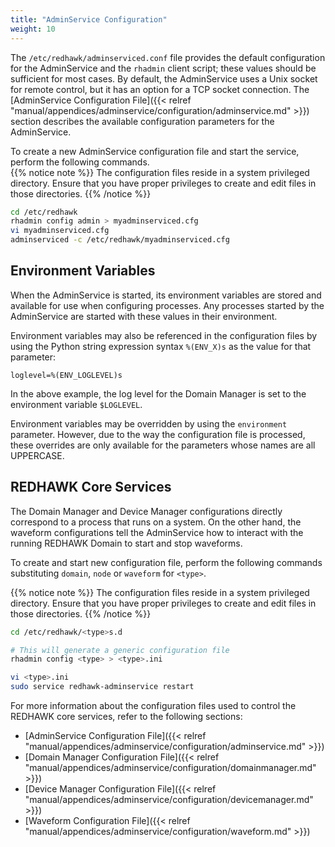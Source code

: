 ```yaml
---
title: "AdminService Configuration"
weight: 10
---
```


The `/etc/redhawk/adminserviced.conf` file provides the default configuration for the AdminService and the `rhadmin` client script; these values should be sufficient for most cases. By default, the AdminService uses a Unix socket for remote control, but it has an option for a TCP socket connection. The [AdminService Configuration File]({{< relref "manual/appendices/adminservice/configuration/adminservice.md" >}}) section describes the available configuration parameters for the AdminService.

To create a new AdminService configuration file and start the service, perform the following commands.  
{{% notice note %}}
The configuration files reside in a system privileged directory. Ensure that you have proper privileges to create and edit files in those directories.
{{% /notice %}}

```sh
cd /etc/redhawk
rhadmin config admin > myadminserviced.cfg
vi myadminserviced.cfg
adminserviced -c /etc/redhawk/myadminserviced.cfg
```

## Environment Variables

When the AdminService is started, its environment variables are stored and available for use when configuring processes. Any processes started by the AdminService are started with these values in their environment.

Environment variables may also be referenced in the configuration files by using the Python string expression syntax `%(ENV_X)s` as the value for that parameter:
```
loglevel=%(ENV_LOGLEVEL)s
```  
In the above example, the log level for the Domain Manager is set to the environment variable `$LOGLEVEL`.  

Environment variables may be overridden by using the `environment` parameter. However, due to the way the configuration file is processed, these overrides are only available for the parameters whose names are all UPPERCASE.  

## REDHAWK Core Services

The Domain Manager and Device Manager configurations directly correspond to a process that runs on a system. On the other hand, the waveform configurations tell the AdminService how to interact with the running REDHAWK Domain to start and stop waveforms.

To create and start new configuration file, perform the following commands substituting `domain`, `node` or `waveform` for `<type>`.

{{% notice note %}}
The configuration files reside in a system privileged directory. Ensure that you have proper privileges to create and edit files in those directories.
{{% /notice %}}

```sh
cd /etc/redhawk/<type>s.d

# This will generate a generic configuration file
rhadmin config <type> > <type>.ini

vi <type>.ini
sudo service redhawk-adminservice restart
```
For more information about the configuration files used to control the REDHAWK core services, refer to the following sections:

- [AdminService Configuration File]({{< relref "manual/appendices/adminservice/configuration/adminservice.md" >}})
- [Domain Manager Configuration File]({{< relref "manual/appendices/adminservice/configuration/domainmanager.md" >}})
- [Device Manager Configuration File]({{< relref "manual/appendices/adminservice/configuration/devicemanager.md" >}})
- [Waveform Configuration File]({{< relref "manual/appendices/adminservice/configuration/waveform.md" >}})
